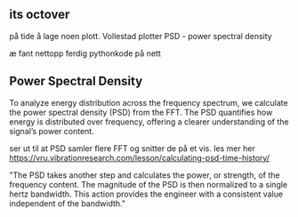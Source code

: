 ## its octover

på tide å lage noen plott. Vollestad plotter PSD - power spectral density

æ fant nettopp ferdig pythonkode på nett


## Power Spectral Density

To analyze energy distribution across the frequency spectrum, we calculate the power spectral density (PSD) from the FFT. The PSD quantifies how energy is distributed over frequency, offering a clearer understanding of the signal’s power content. 

ser ut til at PSD samler flere FFT og snitter de på et vis. 
les mer her
https://vru.vibrationresearch.com/lesson/calculating-psd-time-history/

"The PSD takes another step and calculates the power, or strength, of the frequency content. The magnitude of the PSD is then normalized to a single hertz bandwidth. This action provides the engineer with a consistent value independent of the bandwidth."







```python

```
